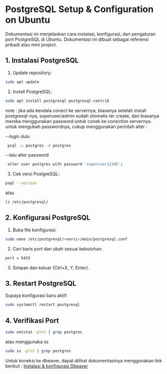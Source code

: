 # PostgreSQL Setup & Configuration on Ubuntu

Dokumentasi ini menjelaskan cara instalasi, konfigurasi, dan pengaturan port PostgreSQL di Ubuntu. 
Dokumentasi ini dibuat sebagai referensi pribadi atau mini project.

## 1. Instalasi PostgreSQL

1. Update repository:

  ```bash
  sudo apt update
  ```

2. Install PostgreSQL:

 ```bash
 sudo apt install postgresql postgresql-contrib
  ```

note : jika ada kendala conect ke servernya, biasanya setelah install postgresql-nya, superuser/admin sudah otomatis ter create, dan biasanya mereka menggunakan password untuk conek ke conection servernya. untuk mengubah passwordnya, cukup menggunakan perintah alter :

--login dulu
```bash
 psql -u postgres -d postgres
  ```

--lalu alter password
```bash
 alter user postgres with password 'superuser12345';
  ```
   
3. Cek versi PostgreSQL:

 ```bash
 psql --version
  ```
atau 

 ```bash
 ls /etc/postgresql/
  ```

## 2. Konfigurasi PostgreSQL

1. Buka file konfigurasi:

```bash
sudo nano /etc/postgresql/<versi>/main/postgresql.conf
  ```

2. Cari baris port dan ubah sesuai kebutuhan:

```bash
port = 5433
   ```

3. Simpan dan keluar (Ctrl+X, Y, Enter).

## 3. Restart PostgreSQL

Supaya konfigurasi baru aktif:

```bash
sudo systemctl restart postgresql
   ```

## 4. Verifikasi Port
```bash
sudo netstat -plnt | grep postgres
   ```
atau menggunaka ss

```bash
sudo ss -plnt | grep postgres
   ```



Untuk koneksi ke dbeaver, dapat dilihat dokumentasinya menggunakan link berikut : [Instalasi & konfigurasi Dbeaver](https://github.com/imammularif/Cara-Install-Dbeaver-di-Ubuntu)







